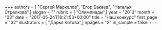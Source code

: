 +++
authors = [ "Сергей Маркелов", "Егор Бакаев", "Наталья Стрелкова",]
slogan = ""
rubric = [ "Олимпиады",]
year = "2013"
month = "03"
date = "2017-05-24T18:21:53+03:00"
title = "Наш конкурс"
first_page = "32"
illustrators = [ "Дарья Котова",]
npages = "2"
in_sample = false
+++
